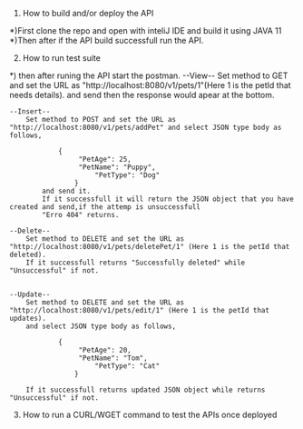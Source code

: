 1. How to build and/or deploy the API

*)First clone the repo and open with inteliJ IDE and build it using JAVA 11
*)Then after if the API build successfull run the API.

2. How to run test suite

*) then after runing the API start the postman.
	--View--
		Set method to GET and set the URL as "http://localhost:8080/v1/pets/1"(Here 1 is the petId that needs details). and send then the response would apear at the bottom.

	--Insert--
		Set method to POST and set the URL as "http://localhost:8080/v1/pets/addPet" and select JSON type body as follows,

				{
           			 "PetAge": 25,
           			 "PetName": "Puppy",
            			 "PetType": "Dog"
        			}
			and send it.
			If it successfull it will return the JSON object that you have created and send,if the attemp is unsuccessfull
			"Erro 404" returns.

	--Delete--
		Set method to DELETE and set the URL as "http://localhost:8080/v1/pets/deletePet/1" (Here 1 is the petId that deleted).
		If it successfull returns "Successfully deleted" while "Unsuccessful" if not.


	--Update--
		Set method to DELETE and set the URL as "http://localhost:8080/v1/pets/edit/1" (Here 1 is the petId that updates).
		and select JSON type body as follows,
				
				{
           			 "PetAge": 20,
           			 "PetName": "Tom",
            			 "PetType": "Cat"
        			}
		
		If it successfull returns updated JSON object while returns "Unsuccessful" if not.


3. How to run a CURL/WGET command to test the APIs once deployed